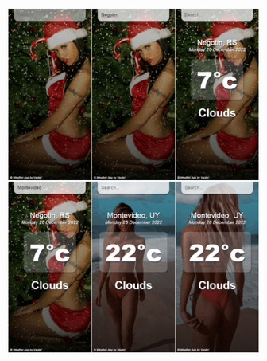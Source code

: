 ![This is an image](https://github.com/nenadvasilic/weather_app_2/blob/main/images/1.jpg?raw=true)
![This is an image](https://github.com/nenadvasilic/weather_app_2/blob/main/images/2.jpg?raw=true)
